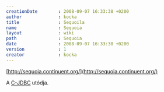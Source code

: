 ```yaml
---
creationDate        : 2008-09-07 16:33:38 +0200 
author              : kocka 
title               : Sequoila 
name                : Sequoia 
layout              : wiki 
path                : Sequoia 
date                : 2008-09-07 16:33:38 +0200 
version             : 1 
creator             : kocka 
---
```

[http://sequoia.continuent.org/](http://sequoia.continuent.org/)

A [C-JDBC](C-JDBC.html) utódja.
